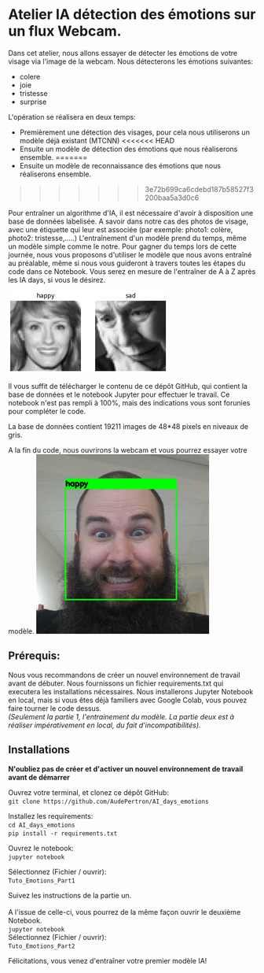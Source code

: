 # Atelier IA détection des émotions sur un flux Webcam.

Dans cet atelier, nous allons essayer de détecter les émotions de votre visage via l'image de la webcam.
Nous détecterons les émotions suivantes:
- colere
- joie
- tristesse
- surprise

L'opération se réalisera en deux temps:
- Premièrement une détection des visages, pour cela nous utiliserons un modèle déjà existant (MTCNN)
<<<<<<< HEAD
- Ensuite un modèle de détection des émotions que nous réaliserons ensemble.
=======
- Ensuite un modèle de reconnaissance des émotions que nous réaliserons ensemble.
>>>>>>> 3e72b699ca6cdebd187b58527f3200baa5a3d0c6

Pour entraîner un algorithme d'IA, il est nécessaire d'avoir à disposition une base de données labelisée. A savoir dans notre cas des photos de visage, avec une étiquette qui leur est associée (par exemple: photo1: colère, photo2: tristesse,.....)
L'entraînement d'un modèle prend du temps, même un modèle simple comme le notre. Pour gagner du temps lors de cette journée, nous vous proposons d'utiliser le modèle que nous avons entraîné au préalable, même si nous vous guideront à travers toutes les étapes du code dans ce Notebook. Vous serez en mesure de l'entraîner de A à Z après les IA days, si vous le désirez.

![exemple photo](/images/demo.png)

Il vous suffit de télécharger le contenu de ce dépôt GitHub, qui contient la base de données et le notebook Jupyter pour effectuer le travail. Ce notebook n'est pas rempli à 100%, mais des indications vous sont forunies pour compléter le code.

La base de données contient 19211 images de 48*48 pixels en niveaux de gris.

A la fin du code, nous ouvrirons la webcam et vous pourrez essayer votre modèle.
![test webcam](/images/test.png)

## Prérequis:
Nous vous recommandons de créer un nouvel environnement de travail avant de débuter.
Nous fournissons un fichier requirements.txt qui executera les installations nécessaires. Nous installerons Jupyter Notebook en local, mais si vous êtes déjà familiers avec Google Colab, vous pouvez faire tourner le code dessus. <br>*(Seulement la partie 1, l'entrainement du modèle. La partie deux est à réaliser impérativement en local, du fait d'incompatibilités).*

## Installations
__N'oubliez pas de créer et d'activer un nouvel environnement de travail avant de démarrer__

Ouvrez votre terminal, et clonez ce dépôt GitHub:<br>
`git clone https://github.com/AudePertron/AI_days_emotions`

Installez les requirements:<br>
`cd AI_days_emotions`<br>
`pip install -r requirements.txt`

Ouvrez le notebook:<br>
`jupyter notebook` <br>

Sélectionnez (Fichier / ouvrir):<br>
 `Tuto_Emotions_Part1`

Suivez les instructions de la partie un.<br><br>
A l'issue de celle-ci, vous pourrez de la même façon ouvrir le deuxième Notebook. <br>
`jupyter notebook` <br>
Sélectionnez (Fichier / ouvrir):<br>
`Tuto_Emotions_Part2`

Félicitations, vous venez d'entraîner votre premier modèle IA!
